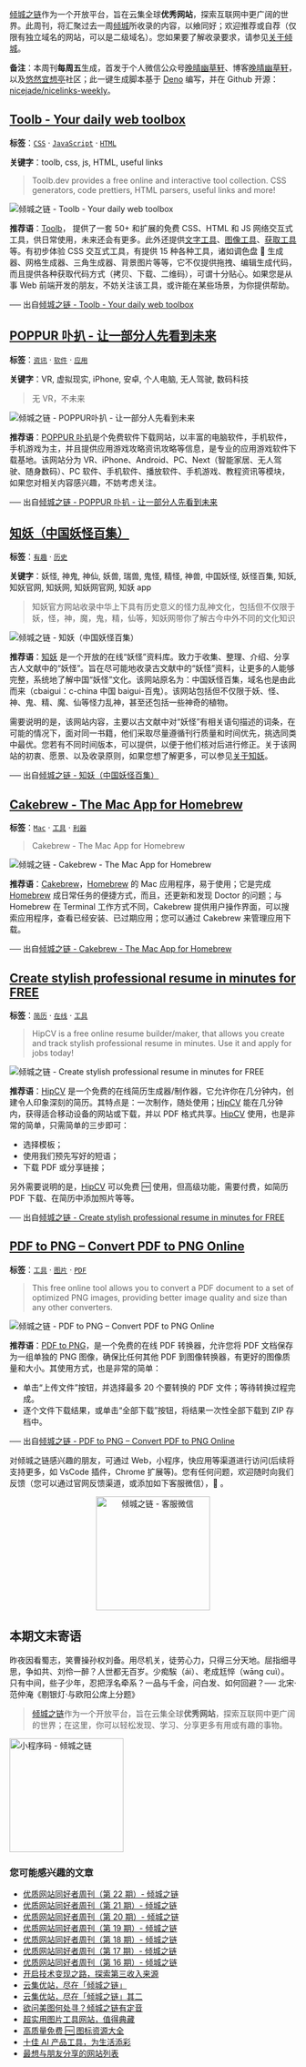 [倾城之链](https://nicelinks.site/?utm_source=weekly)作为一个开放平台，旨在云集全球**优秀网站**，探索互联网中更广阔的世界。此周刊，将汇聚过去一周[倾城](https://nicelinks.site/?utm_source=weekly)所收录的内容，以飨同好；欢迎推荐或自荐（仅限有独立域名的网站，可以是二级域名）。您如果要了解收录要求，请参见[关于倾城](https://nicelinks.site/about?utm_source=weekly)。

**备注**：本周刊**每周五**生成，首发于个人微信公众号[晚晴幽草轩](https://mp.weixin.qq.com/mp/appmsgalbum?__biz=MzI5MDIwMzM2Mg==&action=getalbum&album_id=1530765143352082433&scene=173&from_msgid=2650641087&from_itemidx=1&count=3#wechat_redirect)、博客[晚晴幽草轩](https://www.jeffjade.com)，以及[悠然宜想亭](https://forum.lovejade.cn/)社区；此一键生成脚本基于 [Deno](https://nicelinks.site/post/602d30aad099ff5688618591) 编写，并在 Github 开源：[nicejade/nicelinks-weekly](https://github.com/nicejade/nicelinks-weekly)。

## [Toolb - Your daily web toolbox](https://nicelinks.site/post/60f0279f81b2dc066ea4bd65)

**标签**：[`CSS`](https://nicelinks.site/tags/CSS) · [`JavaScript`](https://nicelinks.site/tags/JavaScript) · [`HTML`](https://nicelinks.site/tags/HTML)

**关键字**：toolb, css, js, HTML, useful links

> Toolb.dev provides a free online and interactive tool collection. CSS generators, code prettiers, HTML parsers, useful links and more!

![倾城之链 - Toolb - Your daily web toolbox](https://nicelinks.oss-cn-shenzhen.aliyuncs.com/www.toolb.dev.png?x-oss-process=style/png2jpg)

**推荐语**：[Toolb](https://www.toolb.dev/)， 提供了一套 50+ 和扩展的免费 CSS、HTML 和 JS 网络交互式工具，供日常使用，未来还会有更多。此外还提供[文字工具](https://www.toolb.dev/text)、[图像工具](https://www.toolb.dev/image)、[获取工具](https://www.toolb.dev/fetch)等。有初步体验 CSS 交互式工具，有提供 15 种各种工具，诸如调色盘 🎨 生成器、网格生成器、三角生成器、背景图片等等，它不仅提供拖拽、编辑生成代码，而且提供各种获取代码方式（拷贝、下载、二维码），可谓十分贴心。如果您是从事 Web 前端开发的朋友，不妨关注该工具，或许能在某些场景，为你提供帮助。

── 出自[倾城之链 - Toolb - Your daily web toolbox](https://nicelinks.site/post/60f0279f81b2dc066ea4bd65)

## [POPPUR 卟扒 - 让一部分人先看到未来](https://nicelinks.site/post/60f01a4381b2dc066ea4bd63)

**标签**：[`资讯`](https://nicelinks.site/tags/资讯) · [`软件`](https://nicelinks.site/tags/软件) · [`应用`](https://nicelinks.site/tags/应用)

**关键字**：VR, 虚拟现实, iPhone, 安卓, 个人电脑, 无人驾驶, 数码科技

> 无 VR，不未来

![倾城之链 - POPPUR卟扒 - 让一部分人先看到未来](https://nicelinks.oss-cn-shenzhen.aliyuncs.com/www.poppur.com.png?x-oss-process=style/png2jpg)

**推荐语**：[POPPUR 卟扒](https://www.poppur.com/)是个免费软件下载网站，以丰富的电脑软件，手机软件，手机游戏为主，并且提供应用游戏攻略资讯攻略等信息，是专业的应用游戏软件下载基地。该网站分为 VR、iPhone、Android、PC、Next（智能家居、无人驾驶、随身数码）、PC 软件、手机软件、播放软件、手机游戏、教程资讯等模块，如果您对相关内容感兴趣，不妨考虑关注。

── 出自[倾城之链 - POPPUR 卟扒 - 让一部分人先看到未来](https://nicelinks.site/post/60f01a4381b2dc066ea4bd63)

## [知妖（中国妖怪百集）](https://nicelinks.site/post/60eefd6d81b2dc066ea4bd61)

**标签**：[`有趣`](https://nicelinks.site/tags/有趣) · [`历史`](https://nicelinks.site/tags/历史)

**关键字**：妖怪, 神鬼, 神仙, 妖兽, 瑞兽, 鬼怪, 精怪, 神兽, 中国妖怪, 妖怪百集, 知妖, 知妖官网, 知妖网, 知妖网官网, 知妖 app

> 知妖官方网站收录中华上下具有历史意义的怪力乱神文化，包括但不仅限于妖，怪，神，魔，鬼，精，仙等，知妖网带你了解古今中外不同的文化知识

![倾城之链 - 知妖（中国妖怪百集）](https://nicelinks.oss-cn-shenzhen.aliyuncs.com/www.cbaigui.com.png?x-oss-process=style/png2jpg)

**推荐语**：[知妖](https://www.cbaigui.com/) 是一个开放的在线“妖怪”资料库。致力于收集、整理、介绍、分享古人文献中的“妖怪”。旨在尽可能地收录古文献中的“妖怪”资料，让更多的人能够完整，系统地了解中国“妖怪”文化。该网站原名为：中国妖怪百集，域名也是由此而来（cbaigui：c-china 中国 baigui-百鬼）。该网站包括但不仅限于妖、怪、神、鬼、精、魔、仙等怪力乱神，甚至还包括一些神奇的植物。

需要说明的是，该网站内容，主要以古文献中对“妖怪”有相关语句描述的词条，在可能的情况下，面对同一书籍，他们采取尽量遵循刊行质量和时间优先，挑选同类中最优。您若有不同时间版本，可以提供，以便于他们核对后进行修正。关于该网站的初衷、愿景、以及收录原则，如果您想了解更多，可以参见[关于知妖](https://www.cbaigui.com/about)。

── 出自[倾城之链 - 知妖（中国妖怪百集）](https://nicelinks.site/post/60eefd6d81b2dc066ea4bd61)

## [Cakebrew - The Mac App for Homebrew](https://nicelinks.site/post/60eed3b881b2dc066ea4bd5f)

**标签**：[`Mac`](https://nicelinks.site/tags/Mac) · [`工具`](https://nicelinks.site/tags/工具) · [`利器`](https://nicelinks.site/tags/利器)

> Cakebrew - The Mac App for Homebrew

![倾城之链 - Cakebrew - The Mac App for Homebrew](https://nicelinks.oss-cn-shenzhen.aliyuncs.com/www.cakebrew.com.png?x-oss-process=style/png2jpg)

**推荐语**：[Cakebrew](https://www.cakebrew.com/)，[Homebrew](https://nicelinks.site/post/5b5e90e7615bf842b609105d) 的 Mac 应用程序，易于使用；它是完成 [Homebrew](https://nicelinks.site/post/5b5e90e7615bf842b609105d) 成日常任务的便捷方式，而且，还更新和发现 Doctor 的问题；与 Homebrew 在 Terminal 工作方式不同，Cakebrew 提供用户操作界面，可以搜索应用程序，查看已经安装、已过期应用；您可以通过 Cakebrew 来管理应用下载。

── 出自[倾城之链 - Cakebrew - The Mac App for Homebrew](https://nicelinks.site/post/60eed3b881b2dc066ea4bd5f)

## [Create stylish professional resume in minutes for FREE](https://nicelinks.site/post/60ea9c0781b2dc066ea4bd5b)

**标签**：[`简历`](https://nicelinks.site/tags/简历) · [`在线`](https://nicelinks.site/tags/在线) · [`工具`](https://nicelinks.site/tags/工具)

> HipCV is a free online resume builder/maker, that allows you create and track stylish professional resume in minutes. Use it and apply for jobs today!

![倾城之链 - Create stylish professional resume in minutes for FREE](https://nicelinks.oss-cn-shenzhen.aliyuncs.com/hipcv.com.png?x-oss-process=style/png2jpg)

**推荐语**：[HipCV](https://hipcv.com/) 是一个免费的在线简历生成器/制作器，它允许你在几分钟内，创建令人印象深刻的简历。其特点是：一次制作，随处使用；[HipCV](https://hipcv.com/) 能在几分钟内，获得适合移动设备的网站或下载，并以 PDF 格式共享。[HipCV](https://hipcv.com/) 使用，也是非常的简单，只需简单的三步即可：

- 选择模板；
- 使用我们预先写好的短语；
- 下载 PDF 或分享链接；

另外需要说明的是，[HipCV](https://hipcv.com/) 可以免费 🆓 使用，但高级功能，需要付费，如简历 PDF 下载、在简历中添加照片等等。

── 出自[倾城之链 - Create stylish professional resume in minutes for FREE](https://nicelinks.site/post/60ea9c0781b2dc066ea4bd5b)

## [PDF to PNG – Convert PDF to PNG Online](https://nicelinks.site/post/60ea917d81b2dc066ea4bd59)

**标签**：[`工具`](https://nicelinks.site/tags/工具) · [`图片`](https://nicelinks.site/tags/图片) · [`PDF`](https://nicelinks.site/tags/PDF)

> This free online tool allows you to convert a PDF document to a set of optimized PNG images, providing better image quality and size than any other converters.

![倾城之链 - PDF to PNG – Convert PDF to PNG Online](https://nicelinks.oss-cn-shenzhen.aliyuncs.com/pdf2png.com.png?x-oss-process=style/png2jpg)

**推荐语**：[PDF to PNG](https://pdf2png.com/)，是一个免费的在线 PDF 转换器，允许您将 PDF 文档保存为一组单独的 PNG 图像，确保比任何其他 PDF 到图像转换器，有更好的图像质量和大小。其使用方式，也是非常的简单：

- 单击“上传文件”按钮，并选择最多 20 个要转换的 PDF 文件；等待转换过程完成。
- 逐个文件下载结果，或单击“全部下载”按钮，将结果一次性全部下载到 ZIP 存档中。

── 出自[倾城之链 - PDF to PNG – Convert PDF to PNG Online](https://nicelinks.site/post/60ea917d81b2dc066ea4bd59)

对倾城之链感兴趣的朋友，可通过 Web，小程序，快应用等渠道进行访问(后续将支持更多，如 VsCode 插件，Chrome 扩展等)。您有任何问题，欢迎随时向我们反馈（您可以通过官网反馈渠道，或添加如下客服微信），🤲 。

<div align="center"><img src="https://image.nicelinks.site/%E5%80%BE%E5%9F%8E%E4%B9%8B%E9%93%BE-%E5%BE%AE%E4%BF%A1-mini.jpeg" style="width: 200px;min-width: 200px;" alt="倾城之链 - 客服微信"></div>

## 本期文末寄语

昨夜因看蜀志，笑曹操孙权刘备。用尽机关，徒劳心力，只得三分天地。屈指细寻思，争如共、刘伶一醉？人世都无百岁。少痴騃（ái）、老成尪悴（wāng cuì）。只有中间，些子少年，忍把浮名牵系？一品与千金，问白发、如何回避？── 北宋·范仲淹《剔银灯·与欧阳公席上分题》

> [倾城之链](https://nicelinks.site/?utm_source=weekly)作为一个开放平台，旨在云集全球**优秀网站**，探索互联网中更广阔的世界；在这里，你可以轻松发现、学习、分享更多有用或有趣的事物。

<img src="https://image.nicelinks.site/nicelinks-miniprogram-code.jpeg?imageView2/1/w/300/h/300/interlace/1/ignore-error/1" style="width: 200px;min-width: 200px;" alt="小程序码 - 倾城之链"/>

### 您可能感兴趣的文章

- [优质网站同好者周刊（第 22 期）- 倾城之链](https://www.jeffjade.com/2021/07/08/207-nicelinks-weekly-021/)
- [优质网站同好者周刊（第 21 期）- 倾城之链](https://www.jeffjade.com/2021/07/08/207-nicelinks-weekly-021/)
- [优质网站同好者周刊（第 20 期）- 倾城之链](https://www.jeffjade.com/2021/07/01/206-nicelinks-weekly-020/)
- [优质网站同好者周刊（第 19 期）- 倾城之链](https://www.jeffjade.com/2021/06/24/205-nicelinks-weekly-019/)
- [优质网站同好者周刊（第 18 期）- 倾城之链](https://www.jeffjade.com/2021/06/17/204-nicelinks-weekly-018/)
- [优质网站同好者周刊（第 17 期）- 倾城之链](https://www.jeffjade.com/2021/06/10/203-nicelinks-weekly-017/)
- [优质网站同好者周刊（第 16 期）- 倾城之链](https://www.jeffjade.com/2021/06/03/202-nicelinks-weekly-016/)
- [开启技术变现之路，探索第三收入来源](https://www.jeffjade.com/2020/11/17/173-talk-about-nice-links/)
- [云集优站，尽在「倾城之链」](https://www.jeffjade.com/2017/12/31/136-talk-about-nicelinks-site/)
- [云集优站，尽在「倾城之链」其二](https://www.jeffjade.com/2018/12/23/146-talk-about-nice-links/)
- [欲问美图何处寻？倾城之链有定音](https://www.jeffjade.com/2019/02/17/151-aweome-beautiful-picture-website-list/ "欲问美图何处寻？倾城之链有定音")
- [超实用图片工具网站，值得典藏](https://www.jeffjade.com/2020/07/27/165-aweome-picture-tool-website-list/)
- [高质量免费 🆓 图标资源大全](https://www.jeffjade.com/2020/09/11/169-high-quality-free-icon-resource-collection/)
- [十佳 AI 产品工具，为生活添彩](https://www.jeffjade.com/2020/09/23/170-list-of-top-20-ai-product-tools/)
- [最想与朋友分享的网站列表](https://www.jeffjade.com/2020/09/01/168-list-of-websites-i-most-want-to-share-with-my-friends/)

